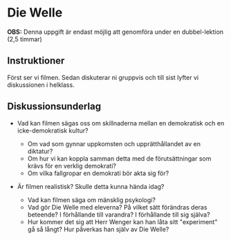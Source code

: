 # Die Welle

**OBS:** Denna uppgift är endast möjlig att genomföra under en dubbel-lektion (2,5 timmar)

## Instruktioner

Först ser vi filmen. Sedan diskuterar ni gruppvis och till sist lyfter vi diskussionen i helklass.



## Diskussionsunderlag

* Vad kan filmen sägas oss om skillnaderna mellan en demokratisk och en icke-demokratisk kultur?
	* Om vad som gynnar uppkomsten och upprätthållandet av en diktatur?
	* Om hur vi kan koppla samman detta med de förutsättningar som krävs för en verklig demokrati?
	* Om vilka fallgropar en demokrati bör akta sig för?

* Är filmen realistisk? Skulle detta kunna hända idag?
	* Vad kan filmen säga om mänsklig psykologi?
	* Vad gör Die Welle med eleverna? På vilket sätt förändras deras beteende? I förhållande till varandra? I förhållande till sig själva?
	* Hur kommer det sig att Herr Wenger kan han låta sitt "experiment" gå så långt? Hur påverkas han själv av Die Welle?
